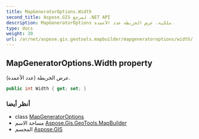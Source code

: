 ```yaml
---
title: MapGeneratorOptions.Width
second_title: Aspose.GIS لمرجع .NET API
description: MapGeneratorOptions ملكية. عرض الخريطة عدد الأعمدة.
type: docs
weight: 30
url: /ar/net/aspose.gis.geotools.mapbuilder/mapgeneratoroptions/width/
---
```

## MapGeneratorOptions.Width property

عرض الخريطة (عدد الأعمدة).

```csharp
public int Width { get; set; }
```

### أنظر أيضا

* class [MapGeneratorOptions](../)
* مساحة الاسم [Aspose.Gis.GeoTools.MapBuilder](../../mapgeneratoroptions/)
* المجسم [Aspose.GIS](../../../)


